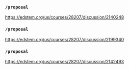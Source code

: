 ### `/proposal`
https://edstem.org/us/courses/28207/discussion/2140248
### `/proposal`
https://edstem.org/us/courses/28207/discussion/2199340
### `/proposal`
https://edstem.org/us/courses/28207/discussion/2142493
